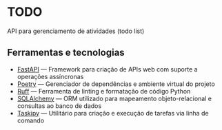 # TODO

API para gerenciamento de atividades (todo list)

## Ferramentas e tecnologias
- [FastAPI](https://fastapi.tiangolo.com/) — Framework para criação de APIs web com suporte a operações assíncronas
- [Poetry](https://python-poetry.org/) — Gerenciador de dependências e ambiente virtual do projeto
- [Ruff](https://docs.astral.sh/ruff/) — Ferramenta de linting e formatação de código Python
- [SQLAlchemy](https://www.sqlalchemy.org/) — ORM utilizado para mapeamento objeto-relacional e consultas ao banco de dados
- [Taskipy](https://github.com/taskipy/taskipy) — Utilitário para criação e execução de tarefas via linha de comando